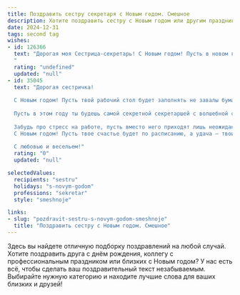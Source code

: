 ```yaml
---
title: Поздравить сестру секретаря с Новым годом. Смешное
description: Хотите поздравить сестру с Новым годом или другим праздником? Наш ИИ создаст незабываемое поздравление, а вы обязательно выделитесь среди других.  
date: 2024-12-31
tags: second tag
wishes:
- id: 126366
  text: "Дорогая моя Сестрица-секретарь! С Новым годом! Пусть в новом году твой ежедневник будет забит не только важными встречами, но и незабываемыми приключениями!  Желаю тебе, чтобы твой рабочий стол был всегда идеально чистым, а личная жизнь – полной сюрпризов (приятных, конечно!).  Пусть начальство радует премиями, а коллеги – вкусным кофе!  С Новым годом и с новым счастьем – пусть оно будет секретом, известным только тебе!
  "
  rating: "undefined"
  updated: "null"
- id: 35045
  text: "Дорогая сестричка!
  
  С Новым годом! Пусть твой рабочий стол будет заполнять не завалы бумаг, а весёлые пожелания и шутки! Желаю, чтобы твой график был всегда на удивление свободен, а все дела, как по волшебству, сами укладывались в папки с надписью «сделано»!
  
  Пусть в этом году ты будешь самой секретной секретаршей с волшебной способностью превращать кучу задач в лёгкое развлечение. Пусть на твоём пути встречаются только добрые клиенты и понимающие начальники с юмором, готовые всегда подыграть!
  
  Забудь про стресс на работе, пусть вместо него приходят лишь неожиданные подарки и беззаботные моменты радости.
  С Новым годом! Пусть твое счастье будет по расписанию, а удача – твоим самым преданным помощником!
  
  С любовью и весельем!"
  rating: "0"
  updated: "null"

selectedValues:
  recipients: "sestru"
  holidays: "s-novym-godom"
  professions: "sekretar"
  style: "smeshnoje"

links:
- slug: "pozdravit-sestru-s-novym-godom-smeshnoje"
  title: "Поздравить сестру с Новым годом. Смешное"
---
```


Здесь вы найдете отличную подборку поздравлений на любой случай. 
Хотите поздравить друга с днём рождения, коллегу с профессиональным праздником или близких с Новым годом? У нас есть всё, чтобы сделать ваш поздравительный текст незабываемым. Выбирайте нужную категорию и находите лучшие слова для ваших близких и друзей!
